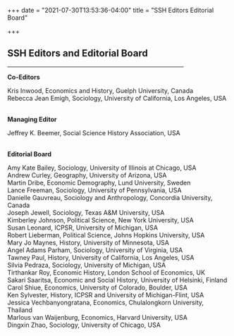 +++
date = "2021-07-30T13:53:36-04:00"
title = "SSH Editors Editorial Board"

+++

## **SSH Editors and Editorial Board**

<hr width=400; align=left> 

**Co-Editors**  
  
Kris Inwood, Economics and History, Guelph University, Canada  
Rebecca Jean Emigh, Sociology, University of California, Los Angeles, USA    
<br />

**Managing Editor**  

Jeffrey K. Beemer, Social Science History Association, USA  
<br />

**Editorial Board**  

Amy Kate Bailey, Sociology, University of Illinois at Chicago, USA  
Andrew Curley, Geography, University of Arizona, USA  
Martin Dribe, Economic Demography, Lund University, Sweden    
Lance Freeman, Sociology, University of Pennsylvania, USA  
Danielle Gauvreau, Sociology and Anthropology, Concordia University, Canada  
Joseph Jewell, Sociology, Texas A&M University, USA  
Kimberley Johnson, Political Science, New York University, USA  
Susan Leonard, ICPSR, University of Michigan, USA  
Robert Lieberman, Political Science, Johns Hopkins University, USA  
Mary Jo Maynes, History, University of Minnesota, USA     
Angel Adams Parham, Sociology, University of Virginia, USA  
Tawney Paul, History, University of California, Los Angeles, USA  
Silvia Pedraza, Sociology, University of Michigan, USA  
Tirthankar Roy, Economic History, London School of Economics, UK  
Sakari Saaritsa, Economic and Social History, University of Helsinki, Finland  
Carol Shiue, Economics, University of Colorado, Boulder, USA  
Ken Sylvester, History, ICPSR and University of Michigan-Flint, USA  
Jessica Vechbanyongratana, Economics, Chulalongkorn University, Thailand  
Marlous van Waijenburg, Economics, Harvard University, USA  
Dingxin Zhao, Sociology, University of Chicago, USA  
